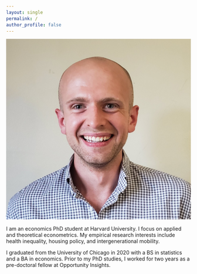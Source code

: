 ```yaml
---
layout: single
permalink: /
author_profile: false
---
```


<div class="about-container">
    <img src="/images/profile.jpg" alt="Profile Picture" class="profile-pic">
    <div class="about-text">
        <p>I am an economics PhD student at Harvard University. I focus on applied and theoretical
econometrics. My empirical research interests include health inequality, housing policy, and intergenerational mobility.</p>
        <p>I graduated from the University of Chicago in 2020 with a BS in statistics and a BA in economics.
Prior to my PhD studies, I worked for two years as a pre-doctoral fellow at Opportunity Insights.</p>
    </div>
</div>
